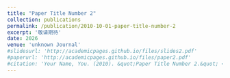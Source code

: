 ```yaml
---
title: "Paper Title Number 2"
collection: publications
permalink: /publication/2010-10-01-paper-title-number-2
excerpt: '敬请期待'
date: 2026
venue: 'unknown Journal'
#slidesurl: 'http://academicpages.github.io/files/slides2.pdf'
#paperurl: 'http://academicpages.github.io/files/paper2.pdf'
#citation: 'Your Name, You. (2010). &quot;Paper Title Number 2.&quot; <i>Journal 1</i>. 1(2).'
---
```

